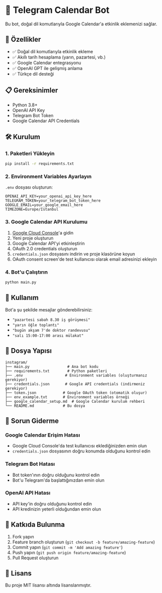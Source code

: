 # 📅 Telegram Calendar Bot

Bu bot, doğal dil komutlarıyla Google Calendar'a etkinlik eklemenizi sağlar.

## 🚀 Özellikler

- ✅ Doğal dil komutlarıyla etkinlik ekleme
- ✅ Akıllı tarih hesaplama (yarın, pazartesi, vb.)
- ✅ Google Calendar entegrasyonu
- ✅ OpenAI GPT ile gelişmiş anlama
- ✅ Türkçe dil desteği

## 📋 Gereksinimler

- Python 3.8+
- OpenAI API Key
- Telegram Bot Token
- Google Calendar API Credentials

## 🛠️ Kurulum

### 1. Paketleri Yükleyin

```bash
pip install -r requirements.txt
```

### 2. Environment Variables Ayarlayın

`.env` dosyası oluşturun:

```env
OPENAI_API_KEY=your_openai_api_key_here
TELEGRAM_TOKEN=your_telegram_bot_token_here
GOOGLE_EMAIL=your_google_email_here
TIMEZONE=Europe/Istanbul
```

### 3. Google Calendar API Kurulumu

1. [Google Cloud Console](https://console.cloud.google.com/)'a gidin
2. Yeni proje oluşturun
3. Google Calendar API'yi etkinleştirin
4. OAuth 2.0 credentials oluşturun
5. `credentials.json` dosyasını indirin ve proje klasörüne koyun
6. OAuth consent screen'de test kullanıcısı olarak email adresinizi ekleyin

### 4. Bot'u Çalıştırın

```bash
python main.py
```

## 💬 Kullanım

Bot'a şu şekilde mesajlar gönderebilirsiniz:

- `"pazartesi sabah 8.30 iş görüşmesi"`
- `"yarın öğle toplantı"`
- `"bugün akşam 7'de doktor randevusu"`
- `"salı 15:00-17:00 arası mülakat"`

## 📁 Dosya Yapısı

```
instagram/
├── main.py                 # Ana bot kodu
├── requirements.txt        # Python paketleri
├── .env                   # Environment variables (oluşturmanız gerekiyor)
├── credentials.json       # Google API credentials (indirmeniz gerekiyor)
├── token.json            # Google OAuth token (otomatik oluşur)
├── env_example.txt       # Environment variables örneği
├── google_calendar_setup.md  # Google Calendar kurulum rehberi
└── README.md             # Bu dosya
```

## 🔧 Sorun Giderme

### Google Calendar Erişim Hatası
- Google Cloud Console'da test kullanıcısı eklediğinizden emin olun
- `credentials.json` dosyasının doğru konumda olduğunu kontrol edin

### Telegram Bot Hatası
- Bot token'ının doğru olduğunu kontrol edin
- Bot'u Telegram'da başlattığınızdan emin olun

### OpenAI API Hatası
- API key'in doğru olduğunu kontrol edin
- API kredinizin yeterli olduğundan emin olun

## 🤝 Katkıda Bulunma

1. Fork yapın
2. Feature branch oluşturun (`git checkout -b feature/amazing-feature`)
3. Commit yapın (`git commit -m 'Add amazing feature'`)
4. Push yapın (`git push origin feature/amazing-feature`)
5. Pull Request oluşturun

## 📄 Lisans

Bu proje MIT lisansı altında lisanslanmıştır.
